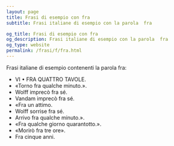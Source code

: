 ```yaml
---
layout: page
title: Frasi di esempio con fra 
subtitle: Frasi italiane di esempio con la parola  fra

og_title: Frasi di esempio con fra 
og_description: Frasi italiane di esempio con la parola  fra
og_type: website
permalink: /frasi/f/fra.html
---
```


Frasi italiane di esempio contenenti la parola fra:


- VI • FRA QUATTRO TAVOLE.
- «Torno fra qualche minuto.».
- Wolff imprecò fra sé.
- Vandam imprecò fra sé.
- «Fra un attimo.
- Wolff sorrise fra sé.
- Arrivo fra qualche minuto.».
- «Fra qualche giorno quarantotto.».
- «Morirò fra tre ore».
- Fra cinque anni.
